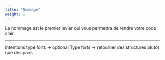 ```yaml
---
title: "Nommage"
weight: 1
---
```


Le nommage est le premier levier qui vous permettra de rendre votre code clair.

---

Intentions type forts -> optional
Type forts -> retourner des structures plutôt que des pairs

